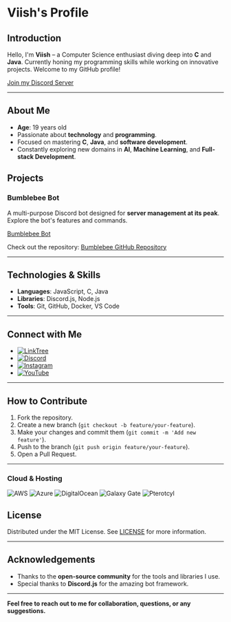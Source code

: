# Viish's Profile

## Introduction

Hello, I'm **Viish** – a Computer Science enthusiast diving deep into **C** and **Java**. Currently honing my programming skills while working on innovative projects. Welcome to my GitHub profile!

[Join my Discord Server](https://discord.gg/bumblebee)

---

## About Me

- **Age**: 19 years old
- Passionate about **technology** and **programming**.
- Focused on mastering **C**, **Java**, and **software development**.
- Constantly exploring new domains in **AI**, **Machine Learning**, and **Full-stack Development**.

## Projects

### Bumblebee Bot
A multi-purpose Discord bot designed for **server management at its peak**. Explore the bot's features and commands.

[Bumblebee Bot](https://discord.gg/bumblebee)

Check out the repository: [Bumblebee GitHub Repository](https://github.com/Viish/Bumblebee)

---

## Technologies & Skills

- **Languages**: JavaScript, C, Java
- **Libraries**: Discord.js, Node.js
- **Tools**: Git, GitHub, Docker, VS Code

---

## Connect with Me

- [![LinkTree](https://img.shields.io/badge/LinkTree-%237289DA.svg?logo=linktree&logoColor=white)](https://guns.lol/viish)
- [![Discord](https://img.shields.io/badge/Discord-%237289DA.svg?logo=discord&logoColor=white)](https://discord.com/users/1156173961034465333)
- [![Instagram](https://img.shields.io/badge/Instagram-%23E4405F.svg?logo=Instagram&logoColor=white)](https://instagram.com/ig_viish)
- [![YouTube](https://img.shields.io/badge/YouTube-%23FF0000.svg?logo=YouTube&logoColor=white)](https://www.youtube.com/@viish_sensei)

---

## How to Contribute

1. Fork the repository.
2. Create a new branch (`git checkout -b feature/your-feature`).
3. Make your changes and commit them (`git commit -m 'Add new feature'`).
4. Push to the branch (`git push origin feature/your-feature`).
5. Open a Pull Request.

---

### Cloud & Hosting

![AWS](https://img.shields.io/badge/AWS-232F3E?style=for-the-badge&logo=amazon-aws&logoColor=white)
![Azure](https://img.shields.io/badge/Azure-0078D4?style=for-the-badge&logo=microsoft-azure&logoColor=white)
![DigitalOcean](https://img.shields.io/badge/DigitalOcean-0080FF?style=for-the-badge&logo=digitalocean&logoColor=white)
![Galaxy Gate](https://img.shields.io/badge/Galaxy%20Gate-000000?style=for-the-badge&logo=galaxy&logoColor=white)
![Pterotcyl](https://img.shields.io/badge/Pterotcyl-FF4F00?style=for-the-badge&logo=pterodactyl&logoColor=white)


## License

Distributed under the MIT License. See [LICENSE](LICENSE) for more information.

---

## Acknowledgements

- Thanks to the **open-source community** for the tools and libraries I use.
- Special thanks to **Discord.js** for the amazing bot framework.

---

**Feel free to reach out to me for collaboration, questions, or any suggestions.**
